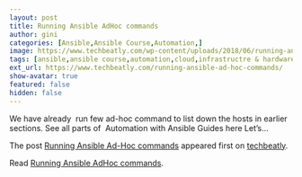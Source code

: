 ```yaml
---
layout: post
title: Running Ansible AdHoc commands
author: gini
categories: [Ansible,Ansible Course,Automation,]
image: https://www.techbeatly.com/wp-content/uploads/2018/06/running-ansible-ad-hoc-commands-1024x576.png
tags: [ansible,ansible course,automation,cloud,infrastructre & hardware,ansible ad-hoc,ansible command,ansible doc,ansible training,]
ext_url: https://www.techbeatly.com/running-ansible-ad-hoc-commands/
show-avatar: true
featured: false
hidden: false
---
```


<p>We have already&#160; run few ad-hoc command to list down the hosts in earlier sections. See all parts of&#160; Automation with Ansible Guides here Let&#8217;s&#46;&#46;&#46;</p>
<p>The post <a href="https://www.techbeatly.com/running-ansible-ad-hoc-commands/">Running Ansible Ad-Hoc commands</a> appeared first on <a href="https://www.techbeatly.com">techbeatly</a>.</p>

Read [Running Ansible AdHoc commands](https://www.techbeatly.com/running-ansible-ad-hoc-commands/).
